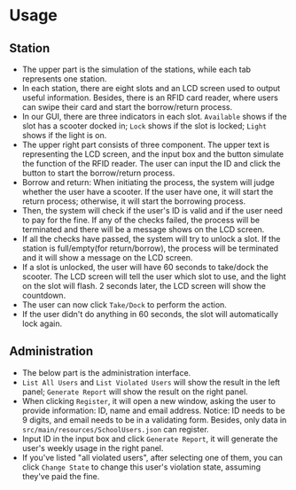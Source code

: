 # Usage
## Station
- The upper part is the simulation of the stations, while each tab represents one station.
- In each station, there are eight slots and an LCD screen used to output useful information. Besides, there is an RFID card reader, where users can swipe their card and start the borrow/return process.
- In our GUI, there are three indicators in each slot. `Available` shows if the slot has a scooter docked in; `Lock` shows if the slot is locked; `Light` shows if the light is on.
- The upper right part consists of three component. The upper text is representing the LCD screen, and the input box and the button simulate the function of the RFID reader. The user can input the ID and click the button to start the borrow/return process.
- Borrow and return: When initiating the process, the system will judge whether the user have a scooter. If the user have one, it will start the return process; otherwise, it will start the borrowing process.
- Then, the system will check if the user's ID is valid and if the user need to pay for the fine. If any of the checks failed, the process will be terminated and there will be a message shows on the LCD screen.
- If all the checks have passed, the system will try to unlock a slot. If the station is full/empty(for return/borrow), the process will be terminated and it will show a message on the LCD screen.
- If a slot is unlocked, the user will have 60 seconds to take/dock the scooter. The LCD screen will tell the user which slot to use, and the light on the slot will flash. 2 seconds later, the LCD screen will show the countdown.
- The user can now click `Take/Dock` to perform the action.
- If the user didn't do anything in 60 seconds, the slot will automatically lock again.
## Administration
- The below part is the administration interface.
- `List All Users` and `List Violated Users` will show the result in the left panel; `Generate Report` will show the result on the right panel.
- When clicking `Register`, it will open a new window, asking the user to provide information: ID, name and email address. Notice: ID needs to be 9 digits, and email needs to be in a validating form. Besides, only data in `src/main/resources/SchoolUsers.json` can register.
- Input ID in the input box and click `Generate Report`, it will generate the user's weekly usage in the right panel.
- If you've listed "all violated users", after selecting one of them, you can click `Change State` to change this user's violation state, assuming they've paid the fine.